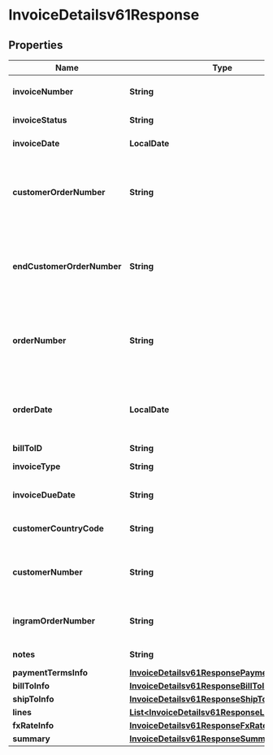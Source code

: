 

# InvoiceDetailsv61Response


## Properties

| Name | Type | Description | Notes |
|------------ | ------------- | ------------- | -------------|
|**invoiceNumber** | **String** | The Invoice number for the order. |  [optional] |
|**invoiceStatus** | **String** | Status of the invoice. |  [optional] |
|**invoiceDate** | **LocalDate** | Date of an Invoice. |  [optional] |
|**customerOrderNumber** | **String** | The reseller&#39;s order number for reference in their system. |  [optional] |
|**endCustomerOrderNumber** | **String** | The end customer&#39;s order number for reference in their system. |  [optional] |
|**orderNumber** | **String** | The end customer&#39;s order number for reference in their system. |  [optional] |
|**orderDate** | **LocalDate** | The date and time in UTC format that the order was created. |  [optional] |
|**billToID** | **String** | Bill to party |  [optional] |
|**invoiceType** | **String** | Type of the Invoice |  [optional] |
|**invoiceDueDate** | **String** | Date when the invoice is due. |  [optional] |
|**customerCountryCode** | **String** | Customer country code. |  [optional] |
|**customerNumber** | **String** | Unique customer number in Ingram&#39;s system. |  [optional] |
|**ingramOrderNumber** | **String** | The IngramMicro sales order number. |  [optional] |
|**notes** | **String** | Notes for the invoice. |  [optional] |
|**paymentTermsInfo** | [**InvoiceDetailsv61ResponsePaymentTermsInfo**](InvoiceDetailsv61ResponsePaymentTermsInfo.md) |  |  [optional] |
|**billToInfo** | [**InvoiceDetailsv61ResponseBillToInfo**](InvoiceDetailsv61ResponseBillToInfo.md) |  |  [optional] |
|**shipToInfo** | [**InvoiceDetailsv61ResponseShipToInfo**](InvoiceDetailsv61ResponseShipToInfo.md) |  |  [optional] |
|**lines** | [**List&lt;InvoiceDetailsv61ResponseLinesInner&gt;**](InvoiceDetailsv61ResponseLinesInner.md) |  |  [optional] |
|**fxRateInfo** | [**InvoiceDetailsv61ResponseFxRateInfo**](InvoiceDetailsv61ResponseFxRateInfo.md) |  |  [optional] |
|**summary** | [**InvoiceDetailsv61ResponseSummary**](InvoiceDetailsv61ResponseSummary.md) |  |  [optional] |



